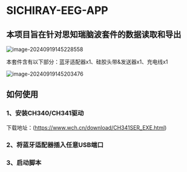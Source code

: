 # SICHIRAY-EEG-APP

## 本项目旨在针对思知瑞脑波套件的数据读取和导出

![image-20240919145228558](https://github.com/user-attachments/assets/791bcd84-cdd9-43db-bd89-b7db0dddd6a2)


本套件含有以下部分：蓝牙适配器x1、硅胶头带&发送器x1、充电线x1

![image-20240919145203476](https://github.com/user-attachments/assets/4b0ba302-9127-492e-8ec2-ab67c35a9c91)


## 如何使用

### 1、安装CH340/CH341驱动

下载地址：(https://www.wch.cn/download/CH341SER_EXE.html)

### 2、将蓝牙适配器插入任意USB端口

### 3、启动脚本
